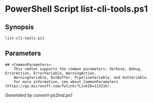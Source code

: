 # PowerShell Script list-cli-tools.ps1

## Synopsis
```powershell
list-cli-tools.ps1 

```

## Parameters

```
## <CommonParameters>
    This cmdlet supports the common parameters: Verbose, Debug, ErrorAction, ErrorVariable, WarningAction, 
    WarningVariable, OutBuffer, PipelineVariable, and OutVariable.
    For more information, see about_CommonParameters (https://go.microsoft.com/fwlink/?LinkID=113216).
```

*Generated by convert-ps2md.ps1*

